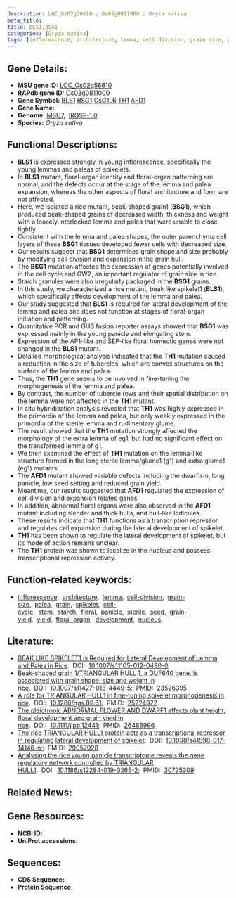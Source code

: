 ```yaml
---
description: LOC_Os02g56610 ; Os02g0811000 ; Oryza sativa
meta_title:
title: BLS1;BSG1
categories: [Oryza sativa]
tags: [inflorescence, architecture, lemma, cell division, grain size, palea, grain, spikelet, cell cycle, stem, starch, floral, panicle, sterile, seed, grain yield, yield, floral organ, development, nucleus]
---
```


## Gene Details:
- **MSU gene ID:** [LOC_Os02g56610](http://rice.uga.edu/cgi-bin/ORF_infopage.cgi?orf=LOC_Os02g56610)  
- **RAPdb gene ID:** [Os02g0811000](https://rapdb.dna.affrc.go.jp/locus/?name=Os02g0811000)  
- **Gene Symbol:** <u>BLS1</u>&nbsp;<u>BSG1</u>&nbsp;<u>OsG1L6</u>&nbsp;<u>TH1</u>&nbsp;<u>AFD1</u>
- **Gene Name:**
- **Genome:**  [MSU7](http://rice.uga.edu/),&nbsp;&nbsp;[IRGSP-1.0](https://rapdb.dna.affrc.go.jp/download/irgsp1.html)
- **Species:** *Oryza sativa*

## Functional Descriptions:
   - **BLS1** is expressed strongly in young inflorescence, specifically the young lemmas and paleas of spikelets.
   - In **BLS1** mutant, floral-organ identity and floral-organ patterning are normal, and the defects occur at the stage of the lemma and palea expansion, whereas the other aspects of floral architecture and form are not affected.
   - Here, we isolated a rice mutant, beak-shaped grain1 (**BSG1**), which produced beak-shaped grains of decreased width, thickness and weight with a loosely interlocked lemma and palea that were unable to close tightly.
   - Consistent with the lemma and palea shapes, the outer parenchyma cell layers of these **BSG1** tissues developed fewer cells with decreased size.
   - Our results suggest that **BSG1** determines grain shape and size probably by modifying cell division and expansion in the grain hull.
   - The **BSG1** mutation affected the expression of genes potentially involved in the cell cycle and GW2, an important regulator of grain size in rice.
   - Starch granules were also irregularly packaged in the **BSG1** grains.
   - In this study, we characterized a rice mutant, beak like spikelet1 (**BLS1**), which specifically affects development of the lemma and palea.
   - Our study suggested that **BLS1** is required for lateral development of the lemma and palea and does not function at stages of floral-organ initiation and patterning.
   - Quantitative PCR and GUS fusion reporter assays showed that **BSG1** was expressed mainly in the young panicle and elongating stem.
   - Expression of the AP1-like and SEP-like floral homeotic genes were not changed in the **BLS1** mutant.
   - Detailed morphological analysis indicated that the **TH1** mutation caused a reduction in the size of tubercles, which are convex structures on the surface of the lemma and palea.
   - Thus, the **TH1** gene seems to be involved in fine-tuning the morphogenesis of the lemma and palea.
   - By contrast, the number of tubercle rows and their spatial distribution on the lemma were not affected in the **TH1** mutant.
   - In situ hybridization analysis revealed that **TH1** was highly expressed in the primordia of the lemma and palea, but only weakly expressed in the primordia of the sterile lemma and rudimentary glume.
   - The result showed that the **TH1** mutation strongly affected the morphology of the extra lemma of eg1, but had no significant effect on the transformed lemma of g1.
   - We then examined the effect of **TH1** mutation on the lemma-like structure formed in the long sterile lemma/glume1 (g1) and extra glume1 (eg1) mutants.
   - The **AFD1** mutant showed variable defects including the dwarfism, long panicle, low seed setting and reduced grain yield.
   - Meantime, our results suggested that **AFD1** regulated the expression of cell division and expansion related genes.
   - In addition, abnormal floral organs were also observed in the **AFD1** mutant including slender and thick hulls, and hull-like lodicules.
   - These results indicate that **TH1** functions as a transcription repressor and regulates cell expansion during the lateral development of spikelet.
   - **TH1** has been shown to regulate the lateral development of spikelet, but its mode of action remains unclear.
   - The **TH1** protein was shown to localize in the nucleus and possess transcriptional repression activity.

## Function-related keywords:
   - [inflorescence](/tags/inflorescence/),&nbsp;&nbsp;[architecture](/tags/architecture/),&nbsp;&nbsp;[lemma](/tags/lemma/),&nbsp;&nbsp;[cell-division](/tags/cell-division/),&nbsp;&nbsp;[grain-size](/tags/grain-size/),&nbsp;&nbsp;[palea](/tags/palea/),&nbsp;&nbsp;[grain](/tags/grain/),&nbsp;&nbsp;[spikelet](/tags/spikelet/),&nbsp;&nbsp;[cell-cycle](/tags/cell-cycle/),&nbsp;&nbsp;[stem](/tags/stem/),&nbsp;&nbsp;[starch](/tags/starch/),&nbsp;&nbsp;[floral](/tags/floral/),&nbsp;&nbsp;[panicle](/tags/panicle/),&nbsp;&nbsp;[sterile](/tags/sterile/),&nbsp;&nbsp;[seed](/tags/seed/),&nbsp;&nbsp;[grain-yield](/tags/grain-yield/),&nbsp;&nbsp;[yield](/tags/yield/),&nbsp;&nbsp;[floral-organ](/tags/floral-organ/),&nbsp;&nbsp;[development](/tags/development/),&nbsp;&nbsp;[nucleus](/tags/nucleus/)

## Literature:
   - [BEAK LIKE SPIKELET1 is Required for Lateral Development of Lemma and Palea in Rice](https://www.doi.org/10.1007/s11105-012-0480-0).&nbsp;&nbsp;DOI:&nbsp;&nbsp;[10.1007/s11105-012-0480-0](https://www.doi.org/10.1007/s11105-012-0480-0)
   - [Beak-shaped grain 1/TRIANGULAR HULL 1, a DUF640 gene, is associated with grain shape, size and weight in rice](https://www.doi.org/10.1007/s11427-013-4449-5).&nbsp;&nbsp;DOI:&nbsp;&nbsp;[10.1007/s11427-013-4449-5](https://www.doi.org/10.1007/s11427-013-4449-5);&nbsp;&nbsp;PMID:&nbsp;&nbsp;[23526395](https://pubmed.ncbi.nlm.nih.gov/23526395/)
   - [A role for TRIANGULAR HULL1 in fine-tuning spikelet morphogenesis in rice](https://www.doi.org/10.1266/ggs.89.61).&nbsp;&nbsp;DOI:&nbsp;&nbsp;[10.1266/ggs.89.61](https://www.doi.org/10.1266/ggs.89.61);&nbsp;&nbsp;PMID:&nbsp;&nbsp;[25224972](https://pubmed.ncbi.nlm.nih.gov/25224972/)
   - [The pleiotropic ABNORMAL FLOWER AND DWARF1 affects plant height, floral development and grain yield in rice](https://www.doi.org/10.1111/jipb.12441).&nbsp;&nbsp;DOI:&nbsp;&nbsp;[10.1111/jipb.12441](https://www.doi.org/10.1111/jipb.12441);&nbsp;&nbsp;PMID:&nbsp;&nbsp;[26486996](https://pubmed.ncbi.nlm.nih.gov/26486996/)
   - [The rice TRIANGULAR HULL1 protein acts as a transcriptional repressor in regulating lateral development of spikelet](https://www.doi.org/10.1038/s41598-017-14146-w).&nbsp;&nbsp;DOI:&nbsp;&nbsp;[10.1038/s41598-017-14146-w](https://www.doi.org/10.1038/s41598-017-14146-w);&nbsp;&nbsp;PMID:&nbsp;&nbsp;[29057928](https://pubmed.ncbi.nlm.nih.gov/29057928/)
   - [Analysing the rice young panicle transcriptome reveals the gene regulatory network controlled by TRIANGULAR HULL1](https://www.doi.org/10.1186/s12284-019-0265-2).&nbsp;&nbsp;DOI:&nbsp;&nbsp;[10.1186/s12284-019-0265-2](https://www.doi.org/10.1186/s12284-019-0265-2);&nbsp;&nbsp;PMID:&nbsp;&nbsp;[30725309](https://pubmed.ncbi.nlm.nih.gov/30725309/)

## Related News:

## Gene Resources:
- **NCBI ID:**  []()
- **UniProt accessions:** [](https://www.uniprot.org/uniprotkb//entry)

## Sequences:
- **CDS Sequence:**
- **Protein Sequence:**
